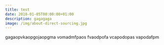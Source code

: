```yaml
---
title: test
date: 2018-01-05T00:00:00+01:00
description: gagagaga
image: /img/about-direct-sourcing.jpg
---
```

gagaopvkaopgojaopgma vomadmfpaos fvaodpofa vcapodopas vapodafpm
